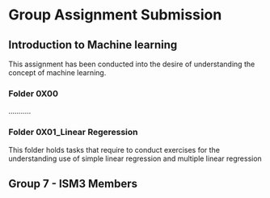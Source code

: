 # Group Assignment Submission 
## Introduction to Machine learning

This assignment has been conducted into the desire of understanding the concept of machine learning.  
### Folder 0X00
...........  
### Folder 0X01_Linear Regeression
This folder holds tasks that require to conduct exercises for the understanding use of simple linear regression and multiple linear regression

## Group 7 - ISM3 Members
